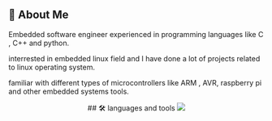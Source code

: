 
## 🚀 About Me
Embedded software engineer experienced in programming languages like C , C++ and python.

interrested in embedded linux field and I have done a lot of projects related to linux operating system.

familiar with different types of microcontrollers like ARM , AVR, raspberry pi and other embedded systems tools.

<p align="center">
## 🛠 languages and tools
  <a href="">
    <img src="https://skillicons.dev/icons?i=git,py,cpp,c,vim" />
  </a>
</p>
